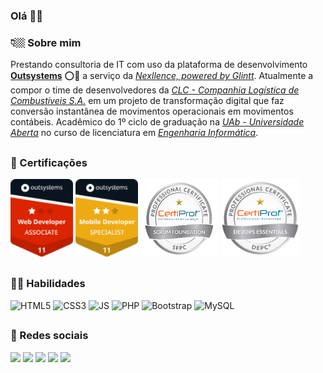 ### Olá 👋🏼

<h3>👇🏼 Sobre mim</h3>
Prestando consultoria de IT com uso da plataforma de desenvolvimento <a href="https://www.outsystems.com/pt-br/platform/" target="_blank"><strong>Outsystems</strong></a> ⭕🚀 a serviço da <a href="https://www.nexllence.com/pt/sobre" target="_blank"><i>Nexllence, powered by Glintt</i></a>. Atualmente a compor o time de desenvolvedores da <a href="http://www.clc.pt/clc/" target="_blank"><i>CLC - Companhia Logística de Combustíveis S.A.</i></a> em um projeto de transformação digital que faz conversão instantânea de movimentos operacionais em movimentos contábeis. Acadêmico do 1º ciclo de graduação na <a href="https://portal.uab.pt/auab/" target="_blank"><i>UAb - Universidade Aberta</i></a> no curso de licenciatura em <a href="https://www2.uab.pt/guiainformativo/detailcursos.php?curso=100" target="_blank"><i>Engenharia Informática</i></a>.

##
<h3>🏅 Certificações </h3>
<div> 
  <a href="https://www.outsystems.com/profile/h2dvwgcjbl/learn" target="_blank"><img aling="center" height="125" width="100" src="os-associate-traditional-web.png"></a>
  <a href="https://www.outsystems.com/profile/h2dvwgcjbl/learn" target="_blank"><img aling="center" height="125" width="100" src="os-specialist-mobile.png"></a> 
  <a href="https://www.youracclaim.com/badges/96e507d3-08b5-4237-bab6-ffc57d3dc1c9" target="_blank"><img aling="center" height="125" width="125" src="scrum-foundation.png"></a>
  <a href="https://www.youracclaim.com/badges/a77bc1a6-43df-49bf-bc17-617a5be49f24" target="_blank"><img aling="center" height="125" width="125" src="devops-essentials.png"></a>
</div>

##
<h3>👨‍💻 Habilidades </h3>
<div style="display: inline_block">
  <img aling="center" alt="HTML5"     src="https://img.shields.io/badge/HTML5-E34F26?style=for-the-badge&logo=html5&logoColor=white"/>
  <img aling="center" alt="CSS3"      src="https://img.shields.io/badge/CSS3-1572B6?style=for-the-badge&logo=css3&logoColor=white"/>
  <img aling="center" alt="JS"        src="https://img.shields.io/badge/JavaScript-F7DF1E?style=for-the-badge&logo=javascript&logoColor=black"/>
  <img aling="center" alt="PHP"       src="https://img.shields.io/badge/PHP-777BB4?style=for-the-badge&logo=php&logoColor=white"/>
  <img aling="center" alt="Bootstrap" src="https://img.shields.io/badge/Bootstrap-563D7C?style=for-the-badge&logo=bootstrap&logoColor=white"/>
  <img aling="center" alt="MySQL"     src="https://img.shields.io/badge/MySQL-00000F?style=for-the-badge&logo=mysql&logoColor=white"/>
</div>

##
<h3>🔗 Redes sociais</h3>
<div> 
  <a href="https://www.facebook.com/jhonatancomp" target="_blank"><img src="https://img.shields.io/badge/Facebook-1877F2?style=for-the-badge&logo=facebook&logoColor=white" target="_blank"></a>
  <a href="https://instagram.com/jhonatanomelo" target="_blank"><img src="https://img.shields.io/badge/-Instagram-%23E4405F?style=for-the-badge&logo=instagram&logoColor=white" target="_blank"></a>
  <a href="https://www.tiktok.com/@jhonatanomelo?" target="_blank"><img src="https://img.shields.io/badge/TikTok-000000?style=for-the-badge&logo=tiktok&logoColor=white target="_blank"></a>
  <a href="https://twitter.com/jhonatanomelo" target="_blank"><img src="https://img.shields.io/badge/Twitter-1DA1F2?style=for-the-badge&logo=twitter&logoColor=white" target="_blank"></a> 
  <a href="https://www.linkedin.com/in/jhonatanomelo" target="_blank"><img src="https://img.shields.io/badge/-LinkedIn-%230077B5?style=for-the-badge&logo=linkedin&logoColor=white" target="_blank"></a> 
</div>
